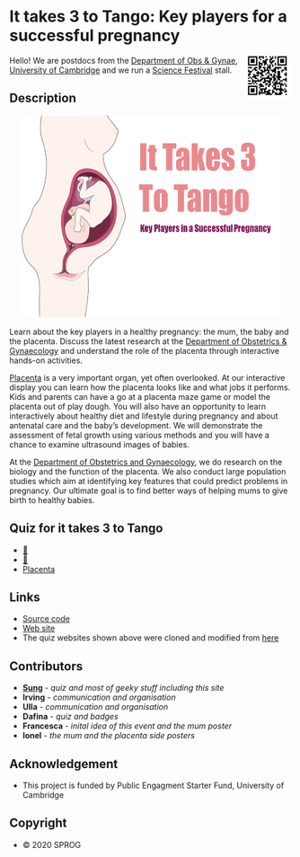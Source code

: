 # It takes 3 to Tango: Key players for a successful pregnancy
<img align="right" src="img/qrplot.png">

Hello! 
We are postdocs from the [Department of Obs & Gynae](https://www.obgyn.cam.ac.uk/), [University of Cambridge](https://www.cam.ac.uk/) and we run a [Science Festival](https://www.sciencefestival.cam.ac.uk/) stall.

## Description
<p align="center">
<img width="460" height="360" src="img/take3_to_tango.png">
</p>

Learn about the key players in a healthy pregnancy: the mum, the baby and the placenta. Discuss the latest research at the [Department of Obstetrics & Gynaecology](https://www.obgyn.cam.ac.uk/) and understand the role of the placenta through interactive hands-on activities.

[Placenta](https://en.wikipedia.org/wiki/Placenta) is a very important organ, yet often overlooked. At our interactive display you can learn how the placenta looks like and what jobs it performs. Kids and parents can have a go at a placenta maze game or model the placenta out of play dough. You will also have an opportunity to learn interactively about healthy diet and lifestyle during pregnancy and about antenatal care and the baby’s development. We will demonstrate the assessment of fetal growth using various methods and you will have a chance to examine ultrasound images of babies.

At the [Department of Obstetrics and Gynaecology](https://www.obgyn.cam.ac.uk/), we do research on the biology and the function of the placenta. We also conduct large population studies which aim at identifying key features that could predict problems in pregnancy. Our ultimate goal is to find better ways of helping mums to give birth to healthy babies.

## Quiz for **it takes 3 to Tango** 
* [:woman:](https://sung.github.io/CamObsGynCSF2020/pregnancy_myth.html)
* [:baby:](https://sung.github.io/CamObsGynCSF2020/baby_scan.html)
* [Placenta](https://sung.github.io/CamObsGynCSF2020/placenta_quiz.html)

## Links 
* [Source code](https://github.com/sung/CamObsGynCSF2020)
* [Web site](https://sung.github.io/CamObsGynCSF2020)
* The quiz websites shown above were cloned and modified from [here](https://github.com/UrbanInstitute/barriers-homeownership-quiz)

## Contributors
* **[Sung](https://sung.github.io)** - *quiz and most of geeky stuff including this site* 
* **Irving** - *communication and organisation*
* **Ulla** - *communication and organisation*
* **Dafina** - *quiz and badges*
* **Francesca** - *inital idea of this event and the mum poster*
* **Ionel** - *the mum and the placenta side posters*

## Acknowledgement
* This project is funded by Public Engagment Starter Fund, University of Cambridge

## Copyright
* &copy; 2020 SPROG
